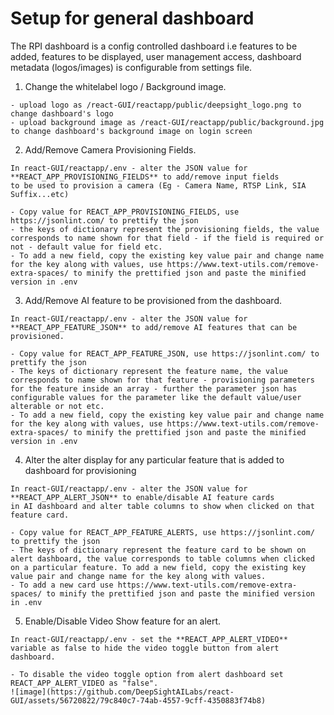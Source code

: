 
# Setup for general dashboard

The RPI dashboard is a config controlled dashboard i.e features to be added, features to be displayed, user management access, dashboard metadata (logos/images) is configurable from settings file.

1. Change the whitelabel logo / Background image.
```
- upload logo as /react-GUI/reactapp/public/deepsight_logo.png to change dashboard's logo
- upload background image as /react-GUI/reactapp/public/background.jpg to change dashboard's background image on login screen
```

2. Add/Remove Camera Provisioning Fields.
```
In react-GUI/reactapp/.env - alter the JSON value for 
**REACT_APP_PROVISIONING_FIELDS** to add/remove input fields 
to be used to provision a camera (Eg - Camera Name, RTSP Link, SIA Suffix...etc)

- Copy value for REACT_APP_PROVISIONING_FIELDS, use https://jsonlint.com/ to prettify the json
- the keys of dictionary represent the provisioning fields, the value corresponds to name shown for that field - if the field is required or not - default value for field etc.
- To add a new field, copy the existing key value pair and change name for the key along with values, use https://www.text-utils.com/remove-extra-spaces/ to minify the prettified json and paste the minified version in .env
```

3. Add/Remove AI feature to be provisioned from the dashboard.
```
In react-GUI/reactapp/.env - alter the JSON value for 
**REACT_APP_FEATURE_JSON** to add/remove AI features that can be provisioned.

- Copy value for REACT_APP_FEATURE_JSON, use https://jsonlint.com/ to prettify the json
- The keys of dictionary represent the feature name, the value corresponds to name shown for that feature - provisioning parameters for the feature inside an array - further the parameter json has configurable values for the parameter like the default value/user alterable or not etc.
- To add a new field, copy the existing key value pair and change name for the key along with values, use https://www.text-utils.com/remove-extra-spaces/ to minify the prettified json and paste the minified version in .env
```

4. Alter the alter display for any particular feature that is added to dashboard for provisioning
```
In react-GUI/reactapp/.env - alter the JSON value for 
**REACT_APP_ALERT_JSON** to enable/disable AI feature cards 
in AI dashboard and alter table columns to show when clicked on that feature card.

- Copy value for REACT_APP_FEATURE_ALERTS, use https://jsonlint.com/ to prettify the json
- The keys of dictionary represent the feature card to be shown on alert dashboard, the value corresponds to table columns when clicked on a particular feature. To add a new field, copy the existing key value pair and change name for the key along with values.
- To add a new card use https://www.text-utils.com/remove-extra-spaces/ to minify the prettified json and paste the minified version in .env
```

5. Enable/Disable Video Show feature for an alert.
```
In react-GUI/reactapp/.env - set the **REACT_APP_ALERT_VIDEO** 
variable as false to hide the video toggle button from alert dashboard.

- To disable the video toggle option from alert dashboard set REACT_APP_ALERT_VIDEO as "false".
![image](https://github.com/DeepSightAILabs/react-GUI/assets/56720822/79c840c7-74ab-4557-9cff-4350883f74b8)
```

